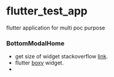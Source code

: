# flutter_test_app
flutter application for multi poc purpose

### BottomModalHome
- get size of widget stackoverflow [link](https://stackoverflow.com/questions/49307677/how-can-i-get-the-height-of-a-widget).
- flutter [boxy](https://pub.dev/packages/boxy) widget.
- 